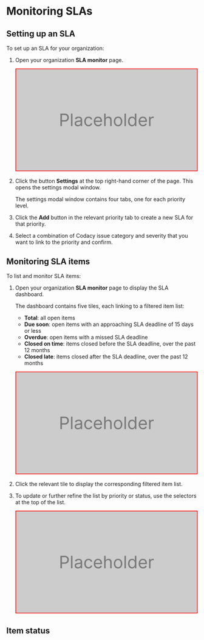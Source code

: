 # Monitoring SLAs <!-- *** Concepts *** -->

<!--
An SLA, short for service-level agreement, defines the amount of time required to respond to an incoming task having a defined priority.
Codacy lets you define and monitor SLAs associated with Codacy issues.
An SLA is represented by a priority label associated with a deadline to close a newly open item.
Define an SLA to monitor...
An item is a task to be closed within the deadline defined by the matching SLA.
-->

<!-- *** Tasks *** -->
## Setting up an SLA

To set up an SLA for your organization:

1.  Open your organization **SLA monitor** page.

    ![Adding a repository](images/monitoring-slas-placeholder.png)

1.  Click the button **Settings** at the top right-hand corner of the page. This opens the settings modal window.

    The settings modal window contains four tabs, one for each priority level.

1.  Click the **Add** button in the relevant priority tab to create a new SLA for that priority.

1.  Select a combination of Codacy issue category and severity that you want to link to the priority and confirm.

## Monitoring SLA items

To list and monitor SLA items:

1.  Open your organization **SLA monitor** page to display the SLA dashboard.

    The dashboard contains five tiles, each linking to a filtered item list:

    -   **Total**: all open items<!-- TODO confirm if we're listing all items or all open items -->
    -   **Due soon**: open items with an approaching SLA deadline of 15 days or less<!-- TODO confirm -->
    -   **Overdue**: open items with a missed SLA deadline
    -   **Closed on time**: items closed before the SLA deadline, over the past 12 months
    -   **Closed late**: items closed after the SLA deadline, over the past 12 months
    
    ![Adding a repository](images/monitoring-slas-placeholder.png)

1.  Click the relevant tile to display the corresponding filtered item list.

1.  To update or further refine the list by priority or status, use the selectors at the top of the list.

    ![Adding a repository](images/monitoring-slas-placeholder.png)

<!-- *** Reference *** -->
## Item status

<!--
- When an item is open (Codacy)
- When an item is closed (Codacy)
- A table defining item statuses and their meaning:
  - An item is open
    - On track
    - Due Soon
    - Overdue
  - An item is closed
    - Completed on-time
    - Completed late
-->